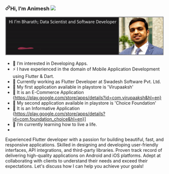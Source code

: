 <h3><a id="user-content-hey-there-" class="anchor" aria-hidden="true" href="#hey-there-"><svg class="octicon octicon-link" viewBox="0 0 16 16" version="1.1" width="16" height="16" aria-hidden="true"><path fill-rule="evenodd" d="M7.775 3.275a.75.75 0 001.06 1.06l1.25-1.25a2 2 0 112.83 2.83l-2.5 2.5a2 2 0 01-2.83 0 .75.75 0 00-1.06 1.06 3.5 3.5 0 004.95 0l2.5-2.5a3.5 3.5 0 00-4.95-4.95l-1.25 1.25zm-4.69 9.64a2 2 0 010-2.83l2.5-2.5a2 2 0 012.83 0 .75.75 0 001.06-1.06 3.5 3.5 0 00-4.95 0l-2.5 2.5a3.5 3.5 0 004.95 4.95l1.25-1.25a.75.75 0 00-1.06-1.06l-1.25 1.25a2 2 0 01-2.83 0z"></path></svg></a>Hi, I’m Animesh <a target="_blank" rel="noopener noreferrer" href="https://camo.githubusercontent.com/e8e7b06ecf583bc040eb60e44eb5b8e0ecc5421320a92929ce21522dbc34c891/68747470733a2f2f6d656469612e67697068792e636f6d2f6d656469612f6876524a434c467a6361737252346961377a2f67697068792e676966"><img src="https://camo.githubusercontent.com/e8e7b06ecf583bc040eb60e44eb5b8e0ecc5421320a92929ce21522dbc34c891/68747470733a2f2f6d656469612e67697068792e636f6d2f6d656469612f6876524a434c467a6361737252346961377a2f67697068792e676966" width="25px" data-canonical-src="https://media.giphy.com/media/hvRJCLFzcasrR4ia7z/giphy.gif" style="max-width:100%;"></a></h3>


![Image description here](https://raw.githubusercontent.com/BharathKumarS/BharathKumarS/master/Bharath-Img_Intro.gif "Welcome to my GitHub")


- 👀 I’m interested in Developing Apps.
- ⚡ I have experienced in the domain of Mobile Application Development using Flutter & Dart.
- 💼 Currently working as Flutter Developer at Swadesh Software Pvt. Ltd.
- 📌 My first application available in playstore is 'Virupaaksh' 
- 📲 It is an E-Commerce Application {https://play.google.com/store/apps/details?id=com.virupaaksh&hl=en}
- 📌 My second application available in playstore is 'Choice Foundation' 
- 📲 It is an Informative Application {https://play.google.com/store/apps/details?id=com.foundation_choice&hl=en}]
- 🌱 I’m currently learning how to live a life.
- 
Experienced Flutter developer with a passion for building beautiful, fast, and responsive applications. Skilled in designing and developing user-friendly interfaces, API integrations, and third-party libraries. Proven track record of delivering high-quality applications on Android and iOS platforms. Adept at collaborating with clients to understand their needs and exceed their expectations. Let's discuss how I can help you achieve your goals!
